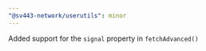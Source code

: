 ```yaml
---
"@sv443-network/userutils": minor
---
```


Added support for the `signal` property in `fetchAdvanced()`

